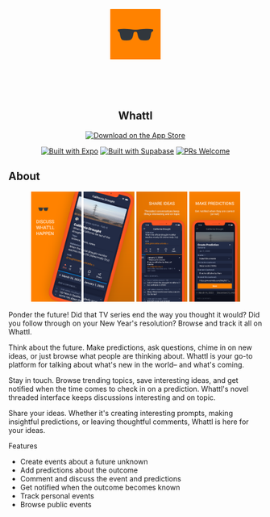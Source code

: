 <p align="center">
  <a href="https://apps.apple.com/app/apple-store/id1608077436?pt=117925864&ct=rm&mt=8" style="width: 170px; height: 170px; border-radius: 22%; overflow: hidden; display: inline-block; vertical-align: middle;">
    <img src="https://github.com/aarich/predictions-rn/raw/master/assets/images/icon512.png" width="100" heigth="100" alt="Whattl Icon">
  </a>

  <h2 align="center">Whattl</h2>
</p>

<div align="center">
  <a href="https://apps.apple.com/app/apple-store/id1552960395?pt=117925864&ct=readme&mt=8">
    <img alt="Download on the App Store" title="App Store" src="http://i.imgur.com/0n2zqHD.png" width="200">
  </a>
  <br>

[![Built with Expo](https://img.shields.io/badge/Built%20with%20Expo-informational.svg?style=flat-square&logo=EXPO)](https://github.com/expo/expo)
[![Built with Supabase](https://img.shields.io/badge/Built%20with%20Supabase-informational.svg?style=flat-square&logo=SUPABASE)](https://supabase.com)
[![PRs Welcome](https://img.shields.io/badge/PRs-Welcome-informational.svg?style=flat-square)](https://github.com/aarich/predictions-rn/pulls)

</div>

## About

<p align="center">
    <img alt="Screenshot 1" src="https://github.com/aarich/predictions-rn/raw/master/assets/images/screenshot0.png" width="20%">
    <img alt="Screenshot 2" src="https://github.com/aarich/predictions-rn/raw/master/assets/images/screenshot1.png" width="20%">
    <img alt="Screenshot 3" src="https://github.com/aarich/predictions-rn/raw/master/assets/images/screenshot2.png" width="20%">
    <img alt="Screenshot 4" src="https://github.com/aarich/predictions-rn/raw/master/assets/images/screenshot3.png" width="20%">
</p>

Ponder the future! Did that TV series end the way you thought it would? Did you follow through on your New Year's resolution? Browse and track it all on Whattl.

Think about the future. Make predictions, ask questions, chime in on new ideas, or just browse what people are thinking about. Whattl is your go-to platform for talking about what's new in the world– and what's coming.

Stay in touch. Browse trending topics, save interesting ideas, and get notified when the time comes to check in on a prediction. Whattl's novel threaded interface keeps discussions interesting and on topic.

Share your ideas. Whether it's creating interesting prompts, making insightful predictions, or leaving thoughtful comments, Whattl is here for your ideas.

Features

- Create events about a future unknown
- Add predictions about the outcome
- Comment and discuss the event and predictions
- Get notified when the outcome becomes known
- Track personal events
- Browse public events
